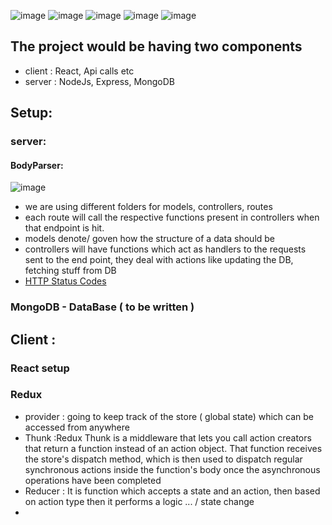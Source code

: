 ![image](https://user-images.githubusercontent.com/70446767/171038221-348325f7-663a-469d-bf77-34cf2ca9a586.png)
![image](https://user-images.githubusercontent.com/70446767/171038231-4de54247-48d1-46ed-b454-251602c0fe5b.png)
![image](https://user-images.githubusercontent.com/70446767/171038357-2753dc81-d8af-4537-86cb-4f5528ead962.png)
![image](https://user-images.githubusercontent.com/70446767/171038368-773094bc-8831-4865-a874-5dbe45ccf488.png)
![image](https://user-images.githubusercontent.com/70446767/171038412-74be0e1e-f421-4312-8183-5294e0c1be2d.png)

## The project would be having two components
- client : React, Api calls etc
- server : NodeJs, Express, MongoDB


## Setup:
### server:
#### BodyParser:
![image](https://user-images.githubusercontent.com/70446767/172054198-3ef00986-df90-476f-be58-00ab202b988f.png)
- we are using different folders for models, controllers, routes
- each route will call the respective functions present in controllers when that endpoint is hit.
- models denote/ goven how the structure of a data should be
- controllers will have functions which act as handlers to the requests sent to the end point, they deal with actions like updating the DB, fetching stuff from DB
- [HTTP Status Codes](https://www.restapitutorial.com/httpstatuscodes.html)




### MongoDB - DataBase ( to be written )


## Client :
### React setup

### Redux
- provider : going to keep track of the store ( global state) which can be accessed from anywhere
- Thunk :Redux Thunk is a middleware that lets you call action creators that return a function instead of an action object. That function receives the store's dispatch method, which is then used to dispatch regular synchronous actions inside the function's body once the asynchronous operations have been completed
- Reducer : It is function which accepts a state and an action, then based on action type then it performs a logic ... / state change
- 
